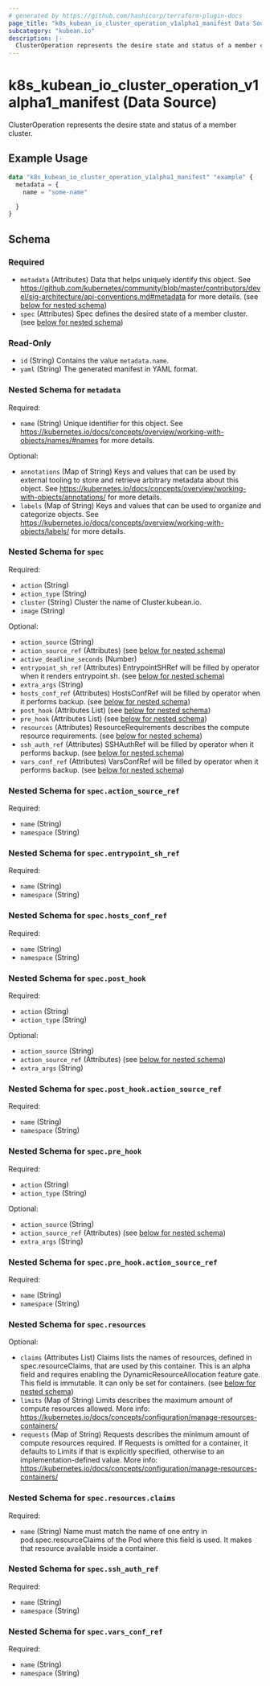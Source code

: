 ```yaml
---
# generated by https://github.com/hashicorp/terraform-plugin-docs
page_title: "k8s_kubean_io_cluster_operation_v1alpha1_manifest Data Source - terraform-provider-k8s"
subcategory: "kubean.io"
description: |-
  ClusterOperation represents the desire state and status of a member cluster.
---
```


# k8s_kubean_io_cluster_operation_v1alpha1_manifest (Data Source)

ClusterOperation represents the desire state and status of a member cluster.

## Example Usage

```terraform
data "k8s_kubean_io_cluster_operation_v1alpha1_manifest" "example" {
  metadata = {
    name = "some-name"

  }
}
```

<!-- schema generated by tfplugindocs -->
## Schema

### Required

- `metadata` (Attributes) Data that helps uniquely identify this object. See https://github.com/kubernetes/community/blob/master/contributors/devel/sig-architecture/api-conventions.md#metadata for more details. (see [below for nested schema](#nestedatt--metadata))
- `spec` (Attributes) Spec defines the desired state of a member cluster. (see [below for nested schema](#nestedatt--spec))

### Read-Only

- `id` (String) Contains the value `metadata.name`.
- `yaml` (String) The generated manifest in YAML format.

<a id="nestedatt--metadata"></a>
### Nested Schema for `metadata`

Required:

- `name` (String) Unique identifier for this object. See https://kubernetes.io/docs/concepts/overview/working-with-objects/names/#names for more details.

Optional:

- `annotations` (Map of String) Keys and values that can be used by external tooling to store and retrieve arbitrary metadata about this object. See https://kubernetes.io/docs/concepts/overview/working-with-objects/annotations/ for more details.
- `labels` (Map of String) Keys and values that can be used to organize and categorize objects. See https://kubernetes.io/docs/concepts/overview/working-with-objects/labels/ for more details.


<a id="nestedatt--spec"></a>
### Nested Schema for `spec`

Required:

- `action` (String)
- `action_type` (String)
- `cluster` (String) Cluster the name of Cluster.kubean.io.
- `image` (String)

Optional:

- `action_source` (String)
- `action_source_ref` (Attributes) (see [below for nested schema](#nestedatt--spec--action_source_ref))
- `active_deadline_seconds` (Number)
- `entrypoint_sh_ref` (Attributes) EntrypointSHRef will be filled by operator when it renders entrypoint.sh. (see [below for nested schema](#nestedatt--spec--entrypoint_sh_ref))
- `extra_args` (String)
- `hosts_conf_ref` (Attributes) HostsConfRef will be filled by operator when it performs backup. (see [below for nested schema](#nestedatt--spec--hosts_conf_ref))
- `post_hook` (Attributes List) (see [below for nested schema](#nestedatt--spec--post_hook))
- `pre_hook` (Attributes List) (see [below for nested schema](#nestedatt--spec--pre_hook))
- `resources` (Attributes) ResourceRequirements describes the compute resource requirements. (see [below for nested schema](#nestedatt--spec--resources))
- `ssh_auth_ref` (Attributes) SSHAuthRef will be filled by operator when it performs backup. (see [below for nested schema](#nestedatt--spec--ssh_auth_ref))
- `vars_conf_ref` (Attributes) VarsConfRef will be filled by operator when it performs backup. (see [below for nested schema](#nestedatt--spec--vars_conf_ref))

<a id="nestedatt--spec--action_source_ref"></a>
### Nested Schema for `spec.action_source_ref`

Required:

- `name` (String)
- `namespace` (String)


<a id="nestedatt--spec--entrypoint_sh_ref"></a>
### Nested Schema for `spec.entrypoint_sh_ref`

Required:

- `name` (String)
- `namespace` (String)


<a id="nestedatt--spec--hosts_conf_ref"></a>
### Nested Schema for `spec.hosts_conf_ref`

Required:

- `name` (String)
- `namespace` (String)


<a id="nestedatt--spec--post_hook"></a>
### Nested Schema for `spec.post_hook`

Required:

- `action` (String)
- `action_type` (String)

Optional:

- `action_source` (String)
- `action_source_ref` (Attributes) (see [below for nested schema](#nestedatt--spec--post_hook--action_source_ref))
- `extra_args` (String)

<a id="nestedatt--spec--post_hook--action_source_ref"></a>
### Nested Schema for `spec.post_hook.action_source_ref`

Required:

- `name` (String)
- `namespace` (String)



<a id="nestedatt--spec--pre_hook"></a>
### Nested Schema for `spec.pre_hook`

Required:

- `action` (String)
- `action_type` (String)

Optional:

- `action_source` (String)
- `action_source_ref` (Attributes) (see [below for nested schema](#nestedatt--spec--pre_hook--action_source_ref))
- `extra_args` (String)

<a id="nestedatt--spec--pre_hook--action_source_ref"></a>
### Nested Schema for `spec.pre_hook.action_source_ref`

Required:

- `name` (String)
- `namespace` (String)



<a id="nestedatt--spec--resources"></a>
### Nested Schema for `spec.resources`

Optional:

- `claims` (Attributes List) Claims lists the names of resources, defined in spec.resourceClaims, that are used by this container.  This is an alpha field and requires enabling the DynamicResourceAllocation feature gate.  This field is immutable. It can only be set for containers. (see [below for nested schema](#nestedatt--spec--resources--claims))
- `limits` (Map of String) Limits describes the maximum amount of compute resources allowed. More info: https://kubernetes.io/docs/concepts/configuration/manage-resources-containers/
- `requests` (Map of String) Requests describes the minimum amount of compute resources required. If Requests is omitted for a container, it defaults to Limits if that is explicitly specified, otherwise to an implementation-defined value. More info: https://kubernetes.io/docs/concepts/configuration/manage-resources-containers/

<a id="nestedatt--spec--resources--claims"></a>
### Nested Schema for `spec.resources.claims`

Required:

- `name` (String) Name must match the name of one entry in pod.spec.resourceClaims of the Pod where this field is used. It makes that resource available inside a container.



<a id="nestedatt--spec--ssh_auth_ref"></a>
### Nested Schema for `spec.ssh_auth_ref`

Required:

- `name` (String)
- `namespace` (String)


<a id="nestedatt--spec--vars_conf_ref"></a>
### Nested Schema for `spec.vars_conf_ref`

Required:

- `name` (String)
- `namespace` (String)
